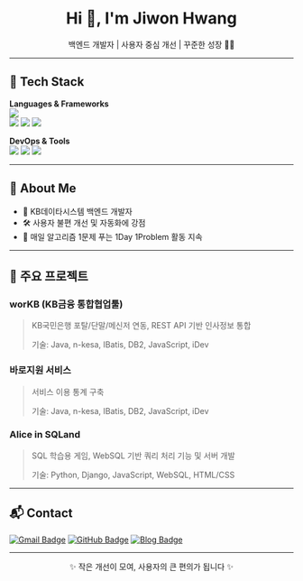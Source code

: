 <h1 align="center">Hi 👋, I'm Jiwon Hwang</h1>
<p align="center">
  백엔드 개발자 | 사용자 중심 개선 | 꾸준한 성장 🧗‍♂️
</p>

---

## 🔧 Tech Stack

**Languages & Frameworks**  
<img src="https://img.shields.io/badge/Java-007396?style=flat&logo=java&logoColor=white"/>  
<img src="https://img.shields.io/badge/SpringBoot-6DB33F?style=flat&logo=springboot&logoColor=white"/>
<img src="https://img.shields.io/badge/Python-3776AB?style=flat&logo=python&logoColor=white"/>
<img src="https://img.shields.io/badge/Django-092E20?style=flat&logo=django&logoColor=white"/>

**DevOps & Tools**  
<img src="https://img.shields.io/badge/Docker-2496ED?style=flat&logo=docker&logoColor=white"/>
<img src="https://img.shields.io/badge/AWS-232F3E?style=flat&logo=amazonaws&logoColor=white"/>
<img src="https://img.shields.io/badge/GitHub_Actions-2088FF?style=flat&logo=githubactions&logoColor=white"/>

---

## 🧠 About Me

- 💼 KB데이타시스템 백엔드 개발자
- 🛠 사용자 불편 개선 및 자동화에 강점
- 🔄 매일 알고리즘 1문제 푸는 1Day 1Problem 활동 지속

---

## 📁 주요 프로젝트

### worKB (KB금융 통합협업툴)
> KB국민은행 포탈/단말/메신저 연동, REST API 기반 인사정보 통합
> 
> 기술: Java, n-kesa, IBatis, DB2, JavaScript, iDev

### 바로지원 서비스
> 서비스 이용 통계 구축
> 
> 기술: Java, n-kesa, IBatis, DB2, JavaScript, iDev

### Alice in SQLand
> SQL 학습용 게임, WebSQL 기반 쿼리 처리 기능 및 서버 개발
> 
> 기술: Python, Django, JavaScript, WebSQL, HTML/CSS

---

## 📬 Contact

[![Gmail Badge](https://img.shields.io/badge/ediblepotato@gmail.com-D14836?style=flat&logo=gmail&logoColor=white)](mailto:ediblepotato@gmail.com)
[![GitHub Badge](https://img.shields.io/badge/WonHwang-181717?style=flat&logo=github&logoColor=white)](https://github.com/WonHwang)
[![Blog Badge](https://img.shields.io/badge/Tistory-Blog-orange)](https://ediblepotato.tistory.com)

---

<p align="center">
  ✨ 작은 개선이 모여, 사용자의 큰 편의가 됩니다 ✨
</p>
